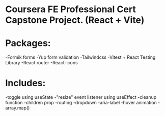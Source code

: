 # Coursera FE Professional Cert Capstone Project. (React + Vite)

# Packages:
-Formik forms
-Yup form validation
-Tailwindcss
-Vitest + React Testing Library
-React router
-React-icons

# Includes:
-toggle using useState
-"resize" event listener using useEffect
-cleanup function
-children prop
-routing
-dropdown
-aria-label
-hover animation
-array.map()





